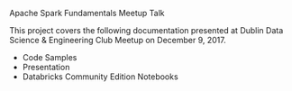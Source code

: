 Apache Spark Fundamentals Meetup Talk

This project covers the following documentation presented at Dublin Data Science & Engineering Club Meetup on December 9, 2017.

- Code Samples
- Presentation
- Databricks Community Edition Notebooks